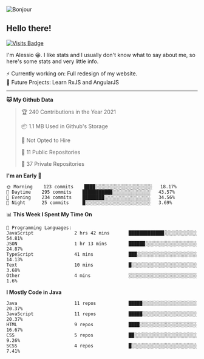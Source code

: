 ![Bonjour](https://i.redd.it/ayih4qogh2a51.png)

## Hello there!
[![Visits Badge](https://badges.pufler.dev/visits/PandaSekh/PandaSekh)](https://alessiofranceschi.me)

I'm Alessio 😀. I like stats and I usually don't know what to say about me, so here's some stats and very little info.

⚡ Currently working on: Full redesign of my website.  
🤔 Future Projects: Learn RxJS and AngularJS

---

<!--START_SECTION:waka-->
**🐱 My Github Data** 

> 🏆 240 Contributions in the Year 2021
 > 
> 📦 1.1 MB Used in Github's Storage 
 > 
> 🚫 Not Opted to Hire
 > 
> 📜 11 Public Repositories 
 > 
> 🔑 37 Private Repositories  
 > 
**I'm an Early 🐤** 

```text
🌞 Morning    123 commits    ████░░░░░░░░░░░░░░░░░░░░░   18.17% 
🌆 Daytime    295 commits    ███████████░░░░░░░░░░░░░░   43.57% 
🌃 Evening    234 commits    ████████░░░░░░░░░░░░░░░░░   34.56% 
🌙 Night      25 commits     █░░░░░░░░░░░░░░░░░░░░░░░░   3.69%

```


📊 **This Week I Spent My Time On** 

```text
💬 Programming Languages: 
JavaScript               2 hrs 42 mins       █████████████░░░░░░░░░░░░   54.81% 
JSON                     1 hr 13 mins        ██████░░░░░░░░░░░░░░░░░░░   24.87% 
TypeScript               41 mins             ███░░░░░░░░░░░░░░░░░░░░░░   14.13% 
Text                     10 mins             █░░░░░░░░░░░░░░░░░░░░░░░░   3.68% 
Other                    4 mins              ░░░░░░░░░░░░░░░░░░░░░░░░░   1.6%

```

**I Mostly Code in Java** 

```text
Java                     11 repos            █████░░░░░░░░░░░░░░░░░░░░   20.37% 
JavaScript               11 repos            █████░░░░░░░░░░░░░░░░░░░░   20.37% 
HTML                     9 repos             ████░░░░░░░░░░░░░░░░░░░░░   16.67% 
CSS                      5 repos             ██░░░░░░░░░░░░░░░░░░░░░░░   9.26% 
SCSS                     4 repos             █░░░░░░░░░░░░░░░░░░░░░░░░   7.41%

```



<!--END_SECTION:waka-->
